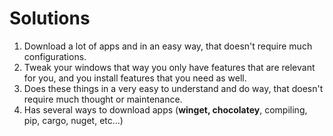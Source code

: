# Solutions

1. Download a lot of apps and in an easy way, that doesn't require much configurations. 
2. Tweak your windows that way you only have features that are relevant for you, and you install features that you need as well. 
3. Does these things in a very easy to understand and do way, that doesn't require much thought or maintenance. 
4. Has several ways to download apps (**winget, chocolatey**, compiling, pip, cargo, nuget, etc...) 
